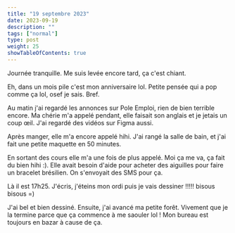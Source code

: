 ```yaml
---
title: "19 septembre 2023"
date: 2023-09-19
description: ""
tags: ["normal"]
type: post
weight: 25
showTableOfContents: true
---
```


Journée tranquille. Me suis levée encore tard, ça c'est chiant. 

Eh, dans un mois pile c'est mon anniversaire lol. Petite pensée qui a pop comme ça lol, osef je sais. Bref.

Au matin j'ai regardé les annonces sur Pole Emploi, rien de bien terrible encore. Ma chérie m'a appelé pendant, elle faisait son anglais et je jetais un coup œil. J'ai regardé des vidéos sur Figma aussi.

Après manger, elle m'a encore appelé hihi. J'ai rangé la salle de bain, et j'ai fait une petite maquette en 50 minutes.

En sortant des cours elle m'a une fois de plus appelé. Moi ça me va, ça fait du bien hihi :). Elle avait besoin d'aide pour acheter des aiguilles pour faire un bracelet brésilien. On s'envoyait des SMS pour ça.

Là il est 17h25. J'écris, j'éteins mon ordi puis je vais dessiner !!!!! bisous bisous =)

J'ai bel et bien dessiné. Ensuite, j'ai avancé ma petite forêt. Vivement que je la termine parce que ça commence à me saouler lol ! Mon bureau est toujours en bazar à cause de ça.